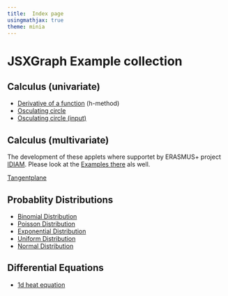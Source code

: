 ```yaml
---
title:  Index page
usingmathjax: true
theme: minia
---
```


# JSXGraph Example collection

## Calculus (univariate)

- [Derivative of a function](./JSXGraphExamples/Calculus-Derivative.html) (h-method)
- [Osculating circle](./JSXGraphExamples/Kruemmungskreis.html)
- [Osculating circle (input)](./JSXGraphExamples/Kruemmungskreis-input.html)

## Calculus (multivariate)
The development of these applets where supportet by ERASMUS+ project [IDIAM](idiamath.github.io). Please look at the [Examples there](https://idiamath.github.io/JSXGraphExamples/JSXGraphExamples.html) als well.

[Tangentplane](./JSXGraphExamples/Tangent.html)

## Probablity Distributions

- [Binomial Distribution](./JSXGraphExamples/DistributionBinomial.html)
- [Poisson Distribution](./JSXGraphExamples/DistributionPoisson.html)
- [Exponential Distribution](./JSXGraphExamples/DistributionExponential.html)
- [Uniform Distribution](./JSXGraphExamples/DistributionUniform.html)
- [Normal Distribution](./JSXGraphExamples/DistributionNormal.html)

## Differential Equations
- [1d heat equation](./JSXGraphExamples/SolutionHeatEquationStat.html)